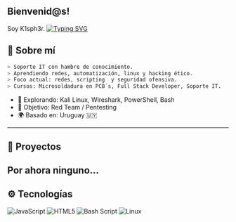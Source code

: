 ## Bienvenid@s!
Soy K1sph3r.
[![Typing SVG](https://readme-typing-svg.herokuapp.com?font=Fira+Code\&duration=3000\&pause=800\&color=00FF00\&center=true\&vCenter=true\&width=435\&lines=Encamino,a,ser,Etical,Hacker)](https://git.io/typing-svg)

## 🧠 Sobre mí

```bash
> Soporte IT con hambre de conocimiento.
> Aprendiendo redes, automatización, linux y hacking ético.
> Foco actual: redes, scripting  y seguridad ofensiva.
> Cursos: Microsoldadura en PCB´s, Full Stack Developer, Soporte IT.

```

* 🧷 Explorando: Kali Linux, Wireshark, PowerShell, Bash
* 🔐 Objetivo: Red Team / Pentesting 
* 🌍 Basado en: Uruguay 🇺🇾

---

## 📂 Proyectos

Por ahora ninguno...
---

## ⚙️ Tecnologías
![JavaScript](https://img.shields.io/badge/javascript-%23323330.svg?style=for-the-badge&logo=javascript&logoColor=%23F7DF1E)         ![HTML5](https://img.shields.io/badge/html5-%23E34F26.svg?style=for-the-badge&logo=html5&logoColor=white)              ![Bash Script](https://img.shields.io/badge/bash_script-%23121011.svg?style=for-the-badge&logo=gnu-bash&logoColor=white)             ![Linux](https://img.shields.io/badge/Linux-FCC624?style=for-the-badge&logo=linux&logoColor=black)
</div>
